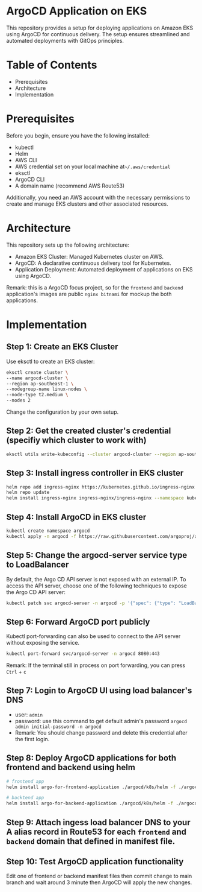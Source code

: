 # ArgoCD Application on EKS

This repository provides a setup for deploying applications on Amazon EKS using ArgoCD for continuous delivery. The setup ensures streamlined and automated deployments with GitOps principles.

# Table of Contents

- Prerequisites
- Architecture
- Implementation

# Prerequisites

Before you begin, ensure you have the following installed:

- kubectl
- Helm
- AWS CLI
- AWS credential set on your local machine at`~/.aws/credential`
- eksctl
- ArgoCD CLI
- A domain name (recommend AWS Route53)

Additionally, you need an AWS account with the necessary permissions to create and manage EKS clusters and other associated resources.

# Architecture

This repository sets up the following architecture:

- Amazon EKS Cluster: Managed Kubernetes cluster on AWS.
- ArgoCD: A declarative continuous delivery tool for Kubernetes.
- Application Deployment: Automated deployment of applications on EKS using ArgoCD.

Remark: this is a ArgoCD focus project, so for the `frontend` and `backend` application's images are public `nginx bitnami` for mockup the both applications.

# Implementation

## Step 1: Create an EKS Cluster

Use eksctl to create an EKS cluster:

```bash
eksctl create cluster \
--name argocd-cluster \
--region ap-southeast-1 \
--nodegroup-name linux-nodes \
--node-type t2.medium \
--nodes 2
```

Change the configuration by your own setup.

## Step 2: Get the created cluster's credential (specifiy which cluster to work with)

```bash
eksctl utils write-kubeconfig --cluster argocd-cluster --region ap-southeast-1
```

## Step 3: Install ingress controller in EKS cluster

```bash
helm repo add ingress-nginx https://kubernetes.github.io/ingress-nginx
helm repo update
helm install ingress-nginx ingress-nginx/ingress-nginx --namespace kube-system
```

## Step 4: Install ArgoCD in EKS cluster

```bash
kubectl create namespace argocd
kubectl apply -n argocd -f https://raw.githubusercontent.com/argoproj/argo-cd/stable/manifests/install.yaml
```

## Step 5: Change the argocd-server service type to LoadBalancer

By default, the Argo CD API server is not exposed with an external IP. To access the API server, choose one of the following techniques to expose the Argo CD API server:

```bash
kubectl patch svc argocd-server -n argocd -p '{"spec": {"type": "LoadBalancer"}}'
```

## Step 6: Forward ArgoCD port publicly

Kubectl port-forwarding can also be used to connect to the API server without exposing the service.

```bash
kubectl port-forward svc/argocd-server -n argocd 8080:443
```

Remark: If the terminal still in process on port forwarding, you can press `Ctrl` + `c`

## Step 7: Login to ArgoCD UI using load balancer's DNS

- user: `admin`
- password: use this command to get default admin's password `argocd admin initial-password -n argocd`
- Remark: You should change password and delete this credential after the first login.

## Step 8: Deploy ArgoCD applications for both frontend and backend using helm

```bash
# frontend app
helm install argo-for-frontend-application ./argocd/k8s/helm -f ./argocd/k8s/helm-values/values-dev-frontend-argocd.yaml

# backtend app
helm install argo-for-backend-application ./argocd/k8s/helm -f ./argocd/k8s/helm-values/values-dev-backend-argocd.yaml
```

## Step 9: Attach ingess load balancer DNS to your A alias record in Route53 for each `frontend` and `backend` domain that defined in manifest file.

## Step 10: Test ArgoCD application functionality

Edit one of frontend or backend manifest files then commit change to main branch and wait around 3 minute then ArgoCD will apply the new changes.
